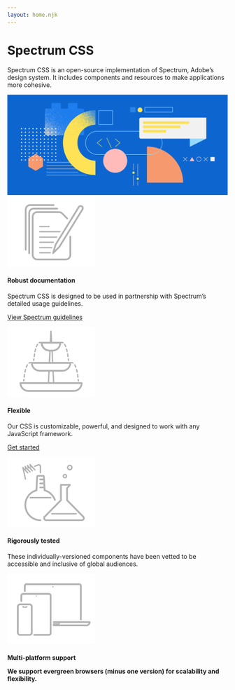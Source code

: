 ```yaml
---
layout: home.njk
---
```


<div class="spectrum-Site-page spectrum-Typography">
        <div class="spectrum-Site-hero">
            <div class="spectrum-Site-heroHeading">
                <h1 class="spectrum-Heading spectrum-Heading--sizeXXXL spectrum-Heading--serif">Spectrum CSS</h1>
                <p class="spectrum-Body spectrum-Body--sizeXL">Spectrum CSS is an open-source implementation of Spectrum, Adobe’s design system. It includes components and resources to make applications more cohesive.</p>
                <img alt="Spectrum CSS Hero image" src="img/spectrum-css_illustration_desktop@2x.png?w=976&amp;h=446" srcset="img/spectrum-css_illustration_desktop@2x.png 2x" class="spectrum-Site-heroImage"/>
            </div>
            <div class="spectrum-HomeCards">
                <div class="spectrum-HomeCard"><img class="spectrum-HomeCard-image" src="img/illustration_documentation.svg" alt="Documentation illustation"/>
                    <div class="spectrum-HomeCard-content">
                        <h4 class="spectrum-Heading spectrum-Heading--sizeS">Robust documentation</h4>
                        <p class="spectrum-Body spectrum-Body--sizeM">Spectrum CSS is designed to be used in partnership with Spectrum’s detailed usage guidelines.</p>
                        <p class="spectrum-Body spectrum-Body--sizeM">
                            <a class="spectrum-Link spectrum-Link--quiet" href="https://spectrum.adobe.com/" target="_blank">View Spectrum guidelines</a>
                        </p>
                    </div>
                </div>
                <div class="spectrum-HomeCard"><img class="spectrum-HomeCard-image" src="img/illustration_flexible.svg" alt="Flexible illustation"/>
                    <div class="spectrum-HomeCard-content">
                        <h4 class="spectrum-Heading spectrum-Heading--sizeS">Flexible</h4>
                        <p class="spectrum-Body spectrum-Body--sizeM">Our CSS is customizable, powerful, and designed to work with any JavaScript framework.</p>
                        <p class="spectrum-Body spectrum-Body--sizeM">
                            <a class="spectrum-Link spectrum-Link--quiet" href="get-started.html">Get started</a>
                        </p>
                    </div>
                </div>
                <div class="spectrum-HomeCard"><img class="spectrum-HomeCard-image" src="img/illustration_tested.svg" alt="Tested illustation"/>
                    <div class="spectrum-HomeCard-content">
                        <h4 class="spectrum-Heading spectrum-Heading--sizeS">Rigorously tested</h4>
                        <p class="spectrum-Body spectrum-Body--sizeM">These individually-versioned components have been vetted to be accessible and inclusive of global audiences.</p>
                    </div>
                </div>
                <div class="spectrum-HomeCard"><img class="spectrum-HomeCard-image" src="img/illustration_responsive.svg" alt="Responsove illustation"/>
                <div class="spectrum-HomeCard-content">
                        <h4 class="spectrum-Heading spectrum-Heading--sizeS">Multi-platform support<p class="spectrum-Body spectrum-Body--sizeM">We support evergreen browsers (minus one version) for scalability and flexibility.</p>
                        </h4>
                </div>
            </div>
        </div>
    </div>
